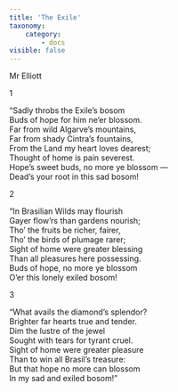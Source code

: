 ```yaml
---
title: 'The Exile'
taxonomy:
    category:
        - docs
visible: false
---
```


<div class="author">Mr Elliott</div>

1  

“Sadly throbs the Exile’s bosom  
Buds of hope for him ne’er blossom.  
Far from wild Algarve’s mountains,  
Far from shady Cintra’s fountains,  
From the Land my heart loves dearest;  
Thought of home is pain severest.  
Hope’s sweet buds, no more ye blossom —  
Dead’s your root in this sad bosom!

2

“In Brasilian Wilds may flourish  
Gayer flow’rs than gardens nourish;  
Tho’ the fruits be richer, fairer,  
Tho’ the birds of plumage rarer;  
Sight of home were greater blessing  
Than all pleasures here possessing.  
Buds of hope, no more ye blossom  
O’er this lonely exiled bosom!

3

“What avails the diamond’s splendor?  
Brighter far hearts true and tender.  
Dim the lustre of the jewel  
Sought with tears for tyrant cruel.  
Sight of home were greater pleasure  
Than to win all Brasil’s treasure:  
But that hope no more can blossom  
In my sad and exiled bosom!”
